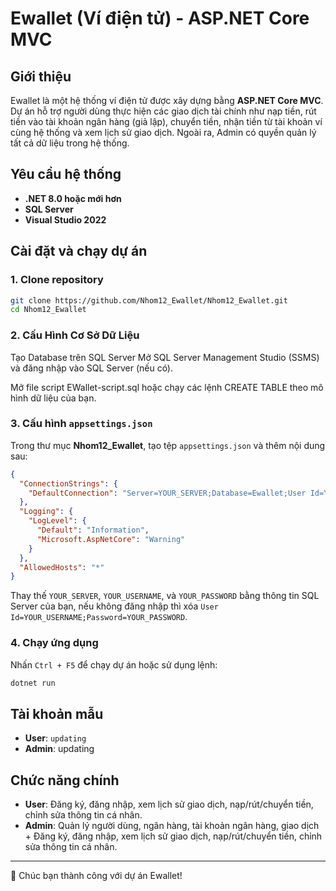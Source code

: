 # Ewallet (Ví điện tử) - ASP.NET Core MVC

## Giới thiệu
Ewallet là một hệ thống ví điện tử được xây dựng bằng **ASP.NET Core MVC**. Dự án hỗ trợ người dùng thực hiện các giao dịch tài chính như nạp tiền, rút tiền vào tài khoản ngân hàng (giả lập), chuyển tiền, nhận tiền từ tài khoản ví cùng hệ thống và xem lịch sử giao dịch. Ngoài ra, Admin có quyền quản lý tất cả dữ liệu trong hệ thống.

## Yêu cầu hệ thống
- **.NET 8.0 hoặc mới hơn**
- **SQL Server**
- **Visual Studio 2022**

## Cài đặt và chạy dự án
### 1. Clone repository
```sh
git clone https://github.com/Nhom12_Ewallet/Nhom12_Ewallet.git
cd Nhom12_Ewallet
```
### 2. Cấu Hình Cơ Sở Dữ Liệu
Tạo Database trên SQL Server
Mở SQL Server Management Studio (SSMS) và đăng nhập vào SQL Server (nếu có).

Mở file script EWallet-script.sql hoặc chạy các lệnh CREATE TABLE theo mô hình dữ liệu của bạn.

### 3. Cấu hình `appsettings.json`
Trong thư mục **Nhom12_Ewallet**, tạo tệp `appsettings.json` và thêm nội dung sau:
```json
{
  "ConnectionStrings": {
    "DefaultConnection": "Server=YOUR_SERVER;Database=Ewallet;User Id=YOUR_USERNAME;Password=YOUR_PASSWORD;Trusted_Connection=True;MultipleActiveResultSets=true"
  },
  "Logging": {
    "LogLevel": {
      "Default": "Information",
      "Microsoft.AspNetCore": "Warning"
    }
  },
  "AllowedHosts": "*"
}
```
Thay thế `YOUR_SERVER`, `YOUR_USERNAME`, và `YOUR_PASSWORD` bằng thông tin SQL Server của bạn, nếu không đăng nhập thì xóa `User Id=YOUR_USERNAME;Password=YOUR_PASSWORD`.

### 4. Chạy ứng dụng
Nhấn `Ctrl + F5` để chạy dự án hoặc sử dụng lệnh:
```sh
dotnet run
```

## Tài khoản mẫu
- **User**: `updating`
- **Admin**: updating

## Chức năng chính
- **User**: Đăng ký, đăng nhập, xem lịch sử giao dịch, nạp/rút/chuyển tiền, chỉnh sửa thông tin cá nhân.
- **Admin**: Quản lý người dùng, ngân hàng, tài khoản ngân hàng, giao dịch + Đăng ký, đăng nhập, xem lịch sử giao dịch, nạp/rút/chuyển tiền, chỉnh sửa thông tin cá nhân.

---
🚀 Chúc bạn thành công với dự án Ewallet!

